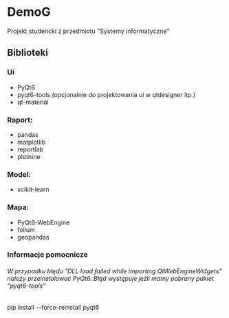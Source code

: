 # DemoG

Projekt studencki z przedmiotu "Systemy informatyczne"

## Biblioteki

### Ui

- PyQt6
- pyqt6-tools (opcjonalnie do projektowania ui w qtdesigner itp.)
- qt-material

### Raport:

- pandas
- matplotlib
- reportlab
- plotnine

### Model:

- scikit-learn

### Mapa:

- PyQt6-WebEngine
- folium
- geopandas

### Informacje pomocnicze

###### W przypadku błędu "DLL load failed while importing QtWebEngineWidgets" należy przeinstalować PyQt6. Błąd występuje jeżli mamy pobrany pakiet "pyqt6-tools"

pip install --force-reinstall pyqt6

